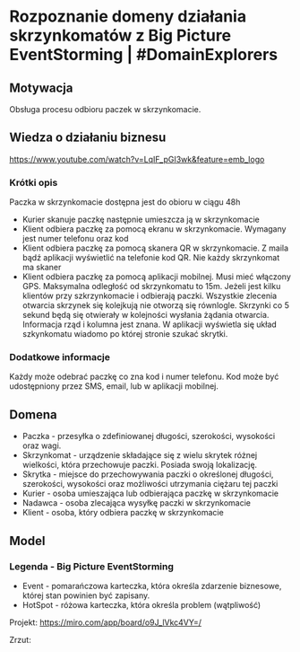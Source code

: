 # Rozpoznanie domeny działania skrzynkomatów z Big Picture EventStorming | #DomainExplorers

## Motywacja
Obsługa procesu odbioru paczek w skrzynkomacie. 

## Wiedza o działaniu biznesu
https://www.youtube.com/watch?v=LqIF_pGI3wk&feature=emb_logo

### Krótki opis
Paczka w skrzynkomacie dostępna jest do obioru w ciągu 48h
- Kurier skanuje paczkę następnie umieszcza ją w skrzynkomacie
- Klient odbiera paczkę za pomocą ekranu w skrzynkomacie. Wymagany jest numer telefonu oraz kod
- Klient odbiera paczkę za pomocą skanera QR w skrzynkomacie. Z maila bądź aplikacji wyświetlić na telefonie kod QR. Nie każdy skrzynkomat ma skaner
- Klient odbiera paczkę za pomocą aplikacji mobilnej. Musi mieć włączony GPS. Maksymalna odległość od skrzynkomatu to 15m. Jeżeli jest kilku klientów przy szkrzynkomacie i odbierają paczki. Wszystkie zlecenia otwarcia skrzynek się kolejkują nie otworzą się równlogle. Skrzynki co 5 sekund będą się otwierały w kolejności wysłania żądania otwarcia.
Informacja rząd i kolumna jest znana. W aplikacji wyświetla się układ szkynkomatu wiadomo po której stronie szukać skrytki.

### Dodatkowe informacje
Każdy może odebrać paczkę co zna kod i numer telefonu.
Kod może być udostępniony przez SMS, email, lub w aplikacji mobilnej.

## Domena
- Paczka - przesyłka o zdefiniowanej długości, szerokości, wysokości oraz wagi.
- Skrzynkomat - urządzenie składające się z wielu skrytek różnej wielkości, która przechowuje paczki. Posiada swoją lokalizację.
- Skrytka - miejsce do przechowywania paczki o określonej długości, szerokości, wysokości oraz możliwości utrzymania ciężaru tej paczki
- Kurier - osoba umieszająca lub odbierająca paczkę w skrzynkomacie
- Nadawca - osoba zlecająca wysyłkę paczki w skrzynkomacie
- Klient - osoba, który odbiera paczkę w skrzynkomacie


## Model
### Legenda - Big Picture EventStorming
- Event  - pomarańczowa karteczka, która określa zdarzenie biznesowe, której stan powinien być zapisany.
- HotSpot - różowa karteczka, która określa problem (wątpliwość)

Projekt:
https://miro.com/app/board/o9J_lVkc4VY=/

Zrzut:
